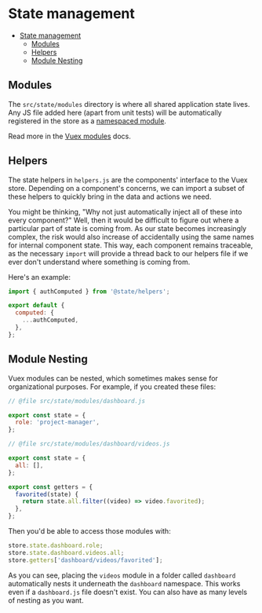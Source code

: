 # State management

- [State management](#state-management)
  - [Modules](#modules)
  - [Helpers](#helpers)
  - [Module Nesting](#module-nesting)

## Modules

The `src/state/modules` directory is where all shared application state lives. Any JS file added here (apart from unit tests) will be automatically registered in the store as a [namespaced module](https://vuex.vuejs.org/en/modules.html#namespacing).

Read more in the [Vuex modules](https://vuex.vuejs.org/en/modules.html) docs.

## Helpers

The state helpers in `helpers.js` are the components' interface to the Vuex store. Depending on a component's concerns, we can import a subset of these helpers to quickly bring in the data and actions we need.

You might be thinking, "Why not just automatically inject all of these into every component?" Well, then it would be difficult to figure out where a particular part of state is coming from. As our state becomes increasingly complex, the risk would also increase of accidentally using the same names for internal component state. This way, each component remains traceable, as the necessary `import` will provide a thread back to our helpers file if we ever don't understand where something is coming from.

Here's an example:

```js
import { authComputed } from '@state/helpers';

export default {
  computed: {
    ...authComputed,
  },
};
```

## Module Nesting

Vuex modules can be nested, which sometimes makes sense for organizational purposes. For example, if you created these files:

```js
// @file src/state/modules/dashboard.js

export const state = {
  role: 'project-manager',
};
```

```js
// @file src/state/modules/dashboard/videos.js

export const state = {
  all: [],
};

export const getters = {
  favorited(state) {
    return state.all.filter((video) => video.favorited);
  },
};
```

Then you'd be able to access those modules with:

```js
store.state.dashboard.role;
store.state.dashboard.videos.all;
store.getters['dashboard/videos/favorited'];
```

As you can see, placing the `videos` module in a folder called `dashboard` automatically nests it underneath the `dashboard` namespace. This works even if a `dashboard.js` file doesn't exist. You can also have as many levels of nesting as you want.
